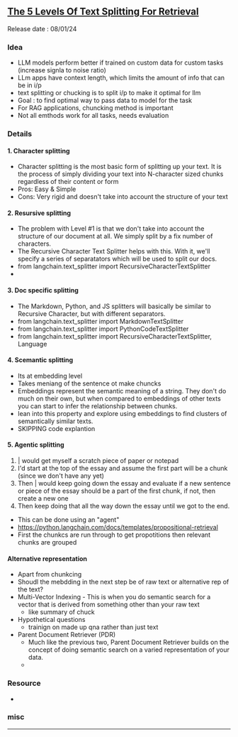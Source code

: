 ## [The 5 Levels Of Text Splitting For Retrieval](https://youtu.be/8OJC21T2SL4)
Release date : 08/01/24
### Idea
- LLM models perform better if trained on custom data for custom tasks (increase signla to noise ratio)
- LLm apps have context length, which limits the amount of info that can be in i/p
- text splitting or chucking is to split i/p to make it optimal for llm
- Goal : to find optimal way to pass data to model for the task
- For RAG applications, chuncking method is important
- Not all emthods work for all tasks, needs evaluation

### Details
#### 1. Character splitting
- Character splitting is the most basic form of splitting up your text. It is the process of simply dividing your text into N-character sized chunks regardless of their content or form
- Pros: Easy & Simple
- Cons: Very rigid and doesn't take into account the structure of your text

#### 2. Resursive splitting
- The problem with Level #1 is that we don't take into account the structure of our document at all. We simply split by a fix number of characters.
- The Recursive Character Text Splitter helps with this. With it, we'll specify a series of separatators which will be used to split our docs.
- from langchain.text_splitter import RecursiveCharacterTextSplitter
- 
#### 3. Doc specific splitting
- The Markdown, Python, and JS splitters will basically be similar to Recursive Character, but with different separators.
- from langchain.text_splitter import MarkdownTextSplitter
- from langchain.text_splitter import PythonCodeTextSplitter
- from langchain.text_splitter import RecursiveCharacterTextSplitter, Language

#### 4. Scemantic splitting
- Its at embedding level
- Takes meniang of the sentence ot make chuncks
- Embeddings represent the semantic meaning of a string. They don't do much on their own, but when compared to embeddings of other texts you can start to infer the relationship between chunks. 
- lean into this property and explore using embeddings to find clusters of semantically similar texts.
- SKIPPING code explantion

#### 5. Agentic splitting
1. | would get myself a scratch piece of paper or notepad
2. I'd start at the top of the essay and assume the first part will be a chunk (since we don't have any yet)
3. Then | would keep going down the essay and evaluate if a new sentence or piece of the essay should be a part of the first chunk,
if not, then create a new one
4. Then keep doing that all the way down the essay until we got to the end. 
- This can be done using an "agent"
- https://python.langchain.com/docs/templates/propositional-retrieval
- First the chunkcs are run through to get propotitions then relevant chunks are grouped


#### Alternative representation
- Apart from chunkcing
- Shoudl the mebdding in the next step be of raw text or alternative rep of the text?
- Multi-Vector Indexing - This is when you do semantic search for a vector that is derived from something other than your raw text
    - like summary of chuck
- Hypothetical questions
    - trainign on made up qna rather than just text
- Parent Document Retriever (PDR)
    - Much like the previous two, Parent Document Retriever builds on the concept of doing semantic search on a varied representation of your data.
    - 


### Resource
- 

### misc
 
---
